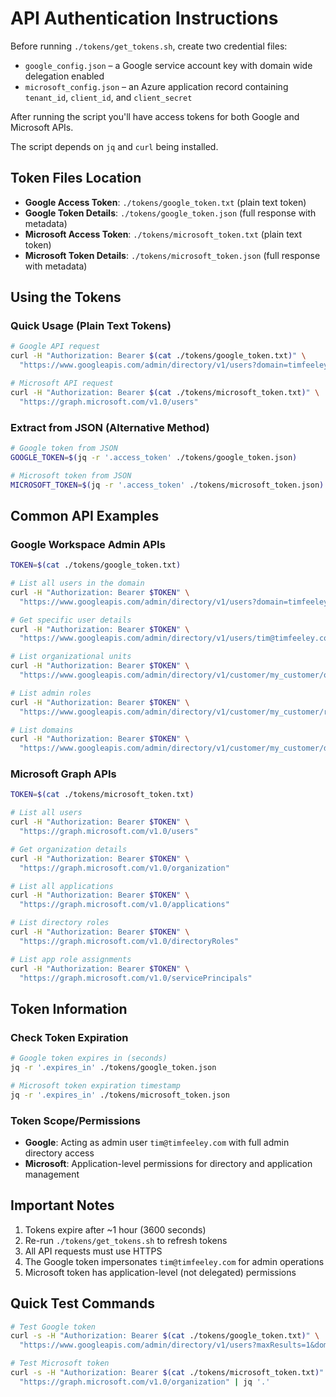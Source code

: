 # API Authentication Instructions

Before running `./tokens/get_tokens.sh`, create two credential files:

- `google_config.json` – a Google service account key with domain wide
  delegation enabled
- `microsoft_config.json` – an Azure application record containing `tenant_id`,
  `client_id`, and `client_secret`

After running the script you'll have access tokens for both Google and Microsoft APIs.

The script depends on `jq` and `curl` being installed.

## Token Files Location

- **Google Access Token**: `./tokens/google_token.txt` (plain text token)
- **Google Token Details**: `./tokens/google_token.json` (full response with metadata)
- **Microsoft Access Token**: `./tokens/microsoft_token.txt` (plain text token)
- **Microsoft Token Details**: `./tokens/microsoft_token.json` (full response with metadata)

## Using the Tokens

### Quick Usage (Plain Text Tokens)

```bash
# Google API request
curl -H "Authorization: Bearer $(cat ./tokens/google_token.txt)" \
  "https://www.googleapis.com/admin/directory/v1/users?domain=timfeeley.com"

# Microsoft API request
curl -H "Authorization: Bearer $(cat ./tokens/microsoft_token.txt)" \
  "https://graph.microsoft.com/v1.0/users"
```

### Extract from JSON (Alternative Method)

```bash
# Google token from JSON
GOOGLE_TOKEN=$(jq -r '.access_token' ./tokens/google_token.json)

# Microsoft token from JSON
MICROSOFT_TOKEN=$(jq -r '.access_token' ./tokens/microsoft_token.json)
```

## Common API Examples

### Google Workspace Admin APIs

```bash
TOKEN=$(cat ./tokens/google_token.txt)

# List all users in the domain
curl -H "Authorization: Bearer $TOKEN" \
  "https://www.googleapis.com/admin/directory/v1/users?domain=timfeeley.com"

# Get specific user details
curl -H "Authorization: Bearer $TOKEN" \
  "https://www.googleapis.com/admin/directory/v1/users/tim@timfeeley.com"

# List organizational units
curl -H "Authorization: Bearer $TOKEN" \
  "https://www.googleapis.com/admin/directory/v1/customer/my_customer/orgunits"

# List admin roles
curl -H "Authorization: Bearer $TOKEN" \
  "https://www.googleapis.com/admin/directory/v1/customer/my_customer/roles"

# List domains
curl -H "Authorization: Bearer $TOKEN" \
  "https://www.googleapis.com/admin/directory/v1/customer/my_customer/domains"
```

### Microsoft Graph APIs

```bash
TOKEN=$(cat ./tokens/microsoft_token.txt)

# List all users
curl -H "Authorization: Bearer $TOKEN" \
  "https://graph.microsoft.com/v1.0/users"

# Get organization details
curl -H "Authorization: Bearer $TOKEN" \
  "https://graph.microsoft.com/v1.0/organization"

# List all applications
curl -H "Authorization: Bearer $TOKEN" \
  "https://graph.microsoft.com/v1.0/applications"

# List directory roles
curl -H "Authorization: Bearer $TOKEN" \
  "https://graph.microsoft.com/v1.0/directoryRoles"

# List app role assignments
curl -H "Authorization: Bearer $TOKEN" \
  "https://graph.microsoft.com/v1.0/servicePrincipals"
```

## Token Information

### Check Token Expiration

```bash
# Google token expires in (seconds)
jq -r '.expires_in' ./tokens/google_token.json

# Microsoft token expiration timestamp
jq -r '.expires_in' ./tokens/microsoft_token.json
```

### Token Scope/Permissions

- **Google**: Acting as admin user `tim@timfeeley.com` with full admin directory access
- **Microsoft**: Application-level permissions for directory and application management

## Important Notes

1. Tokens expire after ~1 hour (3600 seconds)
2. Re-run `./tokens/get_tokens.sh` to refresh tokens
3. All API requests must use HTTPS
4. The Google token impersonates `tim@timfeeley.com` for admin operations
5. Microsoft token has application-level (not delegated) permissions

## Quick Test Commands

```bash
# Test Google token
curl -s -H "Authorization: Bearer $(cat ./tokens/google_token.txt)" \
  "https://www.googleapis.com/admin/directory/v1/users?maxResults=1&domain=timfeeley.com" | jq '.users[0].primaryEmail'

# Test Microsoft token
curl -s -H "Authorization: Bearer $(cat ./tokens/microsoft_token.txt)" \
  "https://graph.microsoft.com/v1.0/organization" | jq '.'
```
